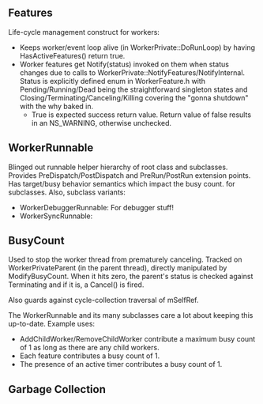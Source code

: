 ## Features ##

Life-cycle management construct for workers:
* Keeps worker/event loop alive (in WorkerPrivate::DoRunLoop) by having
  HasActiveFeatures() return true.
* Worker features get Notify(status) invoked on them when status changes due
  to calls to WorkerPrivate::NotifyFeatures/NotifyInternal.  Status is
  explicitly defined enum in WorkerFeature.h with Pending/Running/Dead being the
  straightforward singleton states and Closing/Terminating/Canceling/Killing
  covering the "gonna shutdown" with the why baked in.
  * True is expected success return value.  Return value of false results in an
    NS_WARNING, otherwise unchecked.

## WorkerRunnable ##

Blinged out runnable helper hierarchy of root class and subclasses.  Provides
PreDispatch/PostDispatch and PreRun/PostRun extension points.  Has target/busy
behavior semantics which impact the busy count.
for subclasses.  Also, subclass variants:
* WorkerDebuggerRunnable: For debugger stuff!
* WorkerSyncRunnable:

## BusyCount ##
Used to stop the worker thread from prematurely canceling.  Tracked on
WorkerPrivateParent<Derived> (in the parent thread), directly manipulated by
ModifyBusyCount.  When it hits zero, the parent's status is checked against
Terminating and if it is, a Cancel() is fired.

Also guards against cycle-collection traversal of mSelfRef.

The WorkerRunnable and its many subclasses care a lot about keeping this
up-to-date.  Example uses:
* AddChildWorker/RemoveChildWorker contribute a maximum busy count of 1 as long
  as there are any child workers.
* Each feature contributes a busy count of 1.
* The presence of an active timer contributes a busy count of 1.

## Garbage Collection ##
